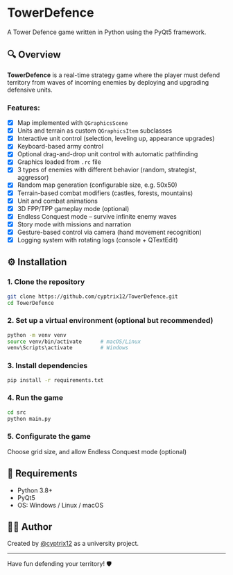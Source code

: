 # TowerDefence

A Tower Defence game written in Python using the PyQt5 framework.

## 🔍 Overview

**TowerDefence** is a real-time strategy game where the player must defend territory from waves of incoming enemies by deploying and upgrading defensive units.

### Features:

- [x] Map implemented with `QGraphicsScene`
- [x] Units and terrain as custom `QGraphicsItem` subclasses
- [x] Interactive unit control (selection, leveling up, appearance upgrades)
- [x] Keyboard-based army control
- [x] Optional drag-and-drop unit control with automatic pathfinding
- [x] Graphics loaded from `.rc` file
- [x] 3 types of enemies with different behavior (random, strategist, aggressor)
- [x] Random map generation (configurable size, e.g. 50x50)
- [x] Terrain-based combat modifiers (castles, forests, mountains)
- [x] Unit and combat animations
- [x] 3D FPP/TPP gameplay mode (optional)
- [x] Endless Conquest mode – survive infinite enemy waves
- [x] Story mode with missions and narration
- [x] Gesture-based control via camera (hand movement recognition)
- [x] Logging system with rotating logs (console + QTextEdit)

## ⚙️ Installation

### 1. Clone the repository

```bash
git clone https://github.com/cyptrix12/TowerDefence.git
cd TowerDefence
```

### 2. Set up a virtual environment (optional but recommended)

```bash
python -m venv venv
source venv/bin/activate      # macOS/Linux
venv\Scripts\activate         # Windows
```

### 3. Install dependencies

```bash
pip install -r requirements.txt
```

### 4. Run the game

```bash
cd src
python main.py
```

### 5. Configurate the game

Choose grid size, and allow Endless Conquest mode (optional) 

## 🧪 Requirements

- Python 3.8+
- PyQt5
- OS: Windows / Linux / macOS

## 👨‍💻 Author

Created by [@cyptrix12](https://github.com/cyptrix12) as a university project.

---

Have fun defending your territory! 🛡️
